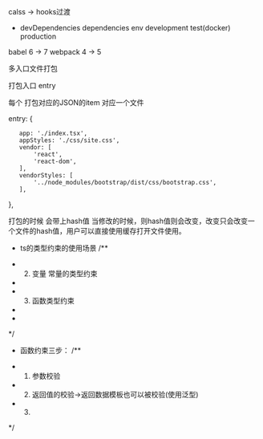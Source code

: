 
calss -> hooks过渡

- devDependencies dependencies
env development  test(docker) production

babel 6  -> 7
webpack  4 -> 5

多入口文件打包



打包入口 entry

每个 打包对应的JSON的item 对应一个文件

entry: {
    
       app: './index.tsx',
       appStyles: './css/site.css',
       vendor: [
           'react',
           'react-dom',
       ],
       vendorStyles: [
           '../node_modules/bootstrap/dist/css/bootstrap.css',
       ],
   },

打包的时候 会带上hash值 当修改的时候，则hash值则会改变，改变只会改变一个文件的hash值，用户可以直接使用缓存打开文件使用。

- ts的类型约束的使用场景
/**
 * 2. 变量 常量的类型约束
 * 
 * 3. 函数类型约束
 * 
 * 
 */

 
-  函数约束三步：
/**
 * 1. 参数校验
 * 2. 返回值的校验->返回数据模板也可以被校验(使用泛型)
 * 3. 
 */





